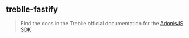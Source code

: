 ## treblle-fastify

> Find the docs in the Treblle official documentation for the [AdonisJS SDK](https://docs.treblle.com/en/integrations/adonisjs)
